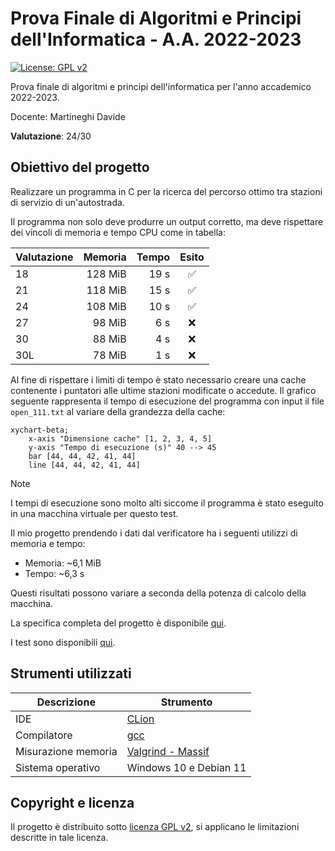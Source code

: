# Prova Finale di Algoritmi e Principi dell'Informatica - A.A. 2022-2023

[![License: GPL v2](https://img.shields.io/badge/License-GPL_v2-blue.svg)](https://github.com/ale-polimi/progetto-API-2023/blob/master/LICENSE)

Prova finale di algoritmi e principi dell'informatica per l'anno accademico 2022-2023.

Docente: Martineghi Davide

**Valutazione**: 24/30

## Obiettivo del progetto

Realizzare un programma in C per la ricerca del percorso ottimo tra stazioni di servizio di un'autostrada.

Il programma non solo deve produrre un output corretto, ma deve rispettare dei vincoli di memoria e tempo CPU come in tabella:

| Valutazione | Memoria | Tempo |       Esito        |
|-------------|--------:|------:|:------------------:|
| 18          | 128 MiB | 19 s  | :white_check_mark: |
| 21          | 118 MiB | 15 s  | :white_check_mark: |
| 24          | 108 MiB | 10 s  | :white_check_mark: |
| 27          |  98 MiB |  6 s  |        :x:         |
| 30          |  88 MiB |  4 s  |        :x:         |
| 30L         |  78 MiB |  1 s  |        :x:         |

Al fine di rispettare i limiti di tempo è stato necessario creare una cache contenente i puntatori alle ultime stazioni modificate o accedute. Il grafico seguente rappresenta il tempo di esecuzione del programma con input il file `open_111.txt` al variare della grandezza della cache:

```mermaid
xychart-beta;
	x-axis "Dimensione cache" [1, 2, 3, 4, 5]
	y-axis "Tempo di esecuzione (s)" 40 --> 45
	bar [44, 44, 42, 41, 44]
	line [44, 44, 42, 41, 44]
```

> [!NOTE]
> I tempi di esecuzione sono molto alti siccome il programma è stato eseguito in una macchina virtuale per questo test.

Il mio progetto prendendo i dati dal verificatore ha i seguenti utilizzi di memoria e tempo:

- Memoria: ~6,1 MiB
- Tempo: ~6,3 s

Questi risultati possono variare a seconda della potenza di calcolo della macchina.

La specifica completa del progetto è disponibile [qui](https://github.com/ale-polimi/progetto-API-2023/blob/master/documents/Specifica_2022-2023.pdf).

I test sono disponibili [qui](https://github.com/ale-polimi/progetto-API-2023/blob/master/documents/open_tests).

## Strumenti utilizzati

| Descrizione         | Strumento                                  |
|---------------------|--------------------------------------------|
| IDE                 | [CLion](https://www.jetbrains.com/clion/)  |
| Compilatore         | [gcc](https://gcc.gnu.org/)                |
| Misurazione memoria | [Valgrind - Massif](https://valgrind.org/) |
| Sistema operativo   | Windows 10 e Debian 11                     |

## Copyright e licenza

Il progetto è distribuito sotto [licenza GPL v2](https://github.com/ale-polimi/progetto-API-2023/blob/master/LICENSE), si applicano le limitazioni descritte in tale licenza.